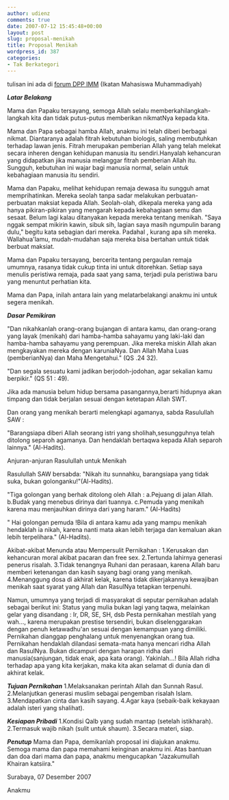 ```yaml
---
author: udienz
comments: true
date: 2007-07-12 15:45:48+00:00
layout: post
slug: proposal-menikah
title: Proposal Menikah
wordpress_id: 387
categories:
- Tak Berkategori
---
```


tulisan ini ada di [forum DPP IMM](http://www.imm.or.id/index.php?option=com_joomlaboard&Itemid=26&func=view&id=36&catid=15) (Ikatan Mahasiswa Muhammadiyah)

**_Latar Belakang_**

Mama dan Papaku tersayang, semoga Allah selalu memberkahilangkah-langkah kita dan tidak putus-putus memberikan nikmatNya kepada kita.

Mama dan Papa sebagai hamba Allah, anakmu ini telah diberi berbagai nikmat. Diantaranya adalah fitrah kebutuhan biologis, saling membutuhkan terhadap lawan jenis. Fitrah merupakan pemberian Allah yang telah melekat secara inheren dengan kehidupan manusia itu sendiri.Hanyalah kehancuran yang didapatkan jika manusia melanggar fitrah pemberian Allah itu. Sungguh, kebutuhan ini wajar bagi manusia normal, selain untuk kebahagiaan manusia itu sendiri.

Mama dan Papaku, melihat kehidupan remaja dewasa itu sungguh amat memprihatinkan. Mereka seolah tanpa sadar melakukan perbuatan-perbuatan maksiat kepada Allah. Seolah-olah, dikepala mereka yang ada hanya pikiran-pikiran yang mengarah kepada kebahagiaan semu dan sesaat. Belum lagi kalau ditanyakan kepada mereka tentang menikah. "Saya nggak sempat mikirin kawin, sibuk sih, lagian saya masih ngumpulin barang dulu," begitu kata sebagian dari mereka. Padahal , kurang apa sih mereka. Wallahua'lamu, mudah-mudahan saja mereka bisa bertahan untuk tidak berbuat maksiat.

Mama dan Papaku tersayang, bercerita tentang pergaulan remaja umumnya, rasanya tidak cukup tinta ini untuk ditorehkan. Setiap saya menulis peristiwa remaja, pada saat yang sama, terjadi pula peristiwa baru yang menuntut perhatian kita.

Mama dan Papa, inilah antara lain yang melatarbelakangi anakmu ini untuk segera menikah.

**_Dasar Pemikiran_**

"Dan nikahkanlah orang-orang bujangan di antara kamu, dan orang-orang yang layak (menikah) dari hamba-hamba sahayamu yang laki-laki dan hamba-hamba sahayamu yang perempuan. Jika mereka miskin Allah akan mengkayakan mereka dengan karuniaNya. Dan Allah Maha Luas (pemberianNya) dan Maha Mengetahui." (QS .24 32).

"Dan segala sesuatu kami jadikan berjodoh-jodohan, agar sekalian kamu berpikir." (QS 51 : 49).

Jika ada manusia belum hidup bersama pasangannya,berarti hidupnya akan timpang dan tidak berjalan sesuai dengan ketetapan Allah SWT.

Dan orang yang menikah berarti melengkapi agamanya, sabda Rasulullah SAW :

"Barangsiapa diberi Allah seorang istri yang sholihah,sesungguhnya telah ditolong separoh agamanya. Dan hendaklah bertaqwa kepada Allah separoh lainnya." (Al-Hadits).

Anjuran-anjuran Rasulullah untuk Menikah

Rasulullah SAW bersabda:
"Nikah itu sunnahku, barangsiapa yang tidak suka, bukan golonganku!"(Al-Hadits).

"Tiga golongan yang berhak ditolong oleh Allah :
a.Pejuang di jalan Allah.
b.Budak yang menebus dirinya dari tuannya.
c.Pemuda yang menikah karena mau menjauhkan dirinya dari yang haram."
(Al-Hadits)

" Hai golongan pemuda !Bila di antara kamu ada yang mampu menikah hendaklah ia nikah, karena nanti mata akan lebih terjaga dan kemaluan akan lebih terpelihara." (Al-Hadits).

Akibat-akibat Menunda atau Mempersulit Pernikahan :
1.Kerusakan dan kehancuran moral akibat pacaran dan free sex.
2.Tertunda lahirnya generasi penerus risalah.
3.Tidak tenangnya Ruhani dan perasaan, karena Allah baru memberi ketenangan dan kasih sayang bagi orang yang menikah.
4.Menanggung dosa di akhirat kelak, karena tidak dikerjakannya kewajiban menikah saat syarat yang Allah dan RasulNya tetapkan terpenuhi.

Namun, umumnya yang terjadi di masyarakat di seputar pernikahan adalah sebagai berikut ini:
Status yang mulia bukan lagi yang taqwa, melainkan gelar yang disandang : Ir, DR, SE, SH, dsb
Pesta pernikahan mestilah yang wah..., karena merupakan prestise tersendiri, bukan diselenggarakan dengan penuh ketawadhu'an sesuai dengan kemampuan yang dimiliki.
Pernikahan dianggap penghalang untuk menyenangkan orang tua.
Pernikahan hendaklah dilandasi semata-mata hanya mencari ridha Allah dan RasulNya. Bukan dicampuri dengan harapan ridha dari manusia(sanjungan, tidak enak, apa kata orang).
Yakinlah...! Bila Allah ridha terhadap apa yang kita kerjakan, maka kita akan selamat di dunia dan di akhirat kelak.

**_Tujuan Pernikahan_**
1.Melaksanakan perintah Allah dan Sunnah Rasul.
2.Melanjutkan generasi muslim sebagai pengemban risalah Islam.
3.Mendapatkan cinta dan kasih sayang.
4.Agar kaya (sebaik-baik kekayaan adalah isteri yang shalihat).

**_Kesiapan Pribadi_**
1.Kondisi Qalb yang sudah mantap (setelah istikharah).
2.Termasuk wajib nikah (sulit untuk shaum).
3.Secara materi, siap.

**_Penutup_**
Mama dan Papa, demikanlah proposal ini diajukan anakmu. Semoga mama dan papa memahami keinginan anakmu ini. Atas bantuan dan doa dari mama dan papa, anakmu mengucapkan "Jazakumullah Khairan katsiira."

Surabaya, 07 Desember 2007

Anakmu
